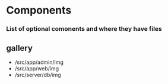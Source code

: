 # Components

### List of optional comonents and where they have files

## gallery

- /src/app/admin/img
- /src/app/web/img
- /src/server/db/img